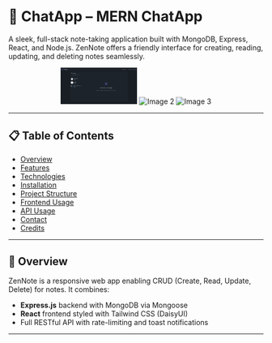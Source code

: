 # 📝 ChatApp – MERN ChatApp

A sleek, full-stack note-taking application built with MongoDB, Express, React, and Node.js. ZenNote offers a friendly interface for creating, reading, updating, and deleting notes seamlessly.

<!--![Home Pafe](frontend/public/Home.png)-->
<p align="center">
  <img src="frontend/public/Home.png" alt="Home" width="30%" height="30%" />
  <img src="frontend/public/create.png" alt="Image 2" width="30%" height="30%" />
  <img src="frontend/public/update.png" alt="Image 3" width="30%" height="30%" />
</p>

---

## 📋 Table of Contents

- [Overview](#-overview)  
- [Features](#-features)  
- [Technologies](#-technologies)  
- [Installation](#-installation)  
- [Project Structure](#-project-structure)  
- [Frontend Usage](#-frontend-usage)  
- [API Usage](#-api-usage)  
- [Contact](#-contact)  
- [Credits](#-credits)  

---
## 📖 Overview

ZenNote is a responsive web app enabling CRUD (Create, Read, Update, Delete) for notes. It combines:

- **Express.js** backend with MongoDB via Mongoose  
- **React** frontend styled with Tailwind CSS (DaisyUI)  
- Full RESTful API with rate-limiting and toast notifications  

---
